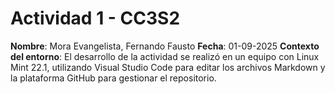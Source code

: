 # Actividad 1 - CC3S2
**Nombre**: Mora Evangelista, Fernando Fausto
**Fecha**: 01-09-2025
**Contexto del entorno**: El desarrollo de la actividad se realizó en un equipo con Linux Mint 22.1, utilizando Visual Studio Code para editar los archivos Markdown y la plataforma GitHub para gestionar el repositorio.
